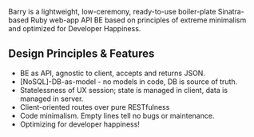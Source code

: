 Barry is a lightweight, low-ceremony, ready-to-use boiler-plate Sinatra-based Ruby web-app API BE based on principles of extreme minimalism and optimized for Developer Happiness.

## Design Principles & Features

* BE as API, agnostic to client, accepts and returns JSON.
* [NoSQL]-DB-as-model - no models in code, DB is source of truth.
* Statelessness of UX session; state is managed in client, data is managed in server. 
* Client-oriented routes over pure RESTfulness 
* Code minimalism. Empty lines tell no bugs or maintenance.
* Optimizing for developer happiness!
